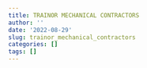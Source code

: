 ```yaml
---
title: TRAINOR MECHANICAL CONTRACTORS
author: ''
date: '2022-08-29'
slug: trainor_mechanical_contractors
categories: []
tags: []
---
```

